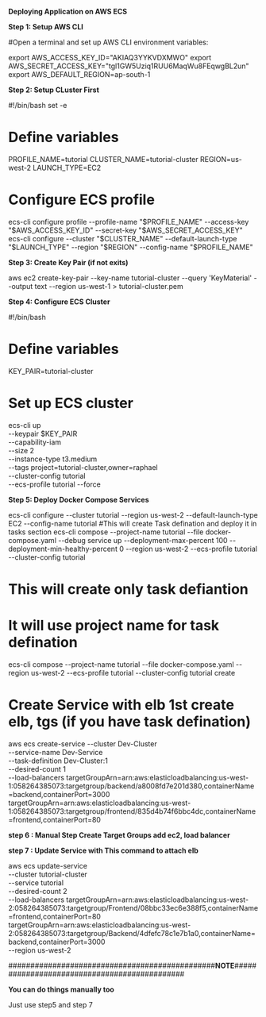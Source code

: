 **Deploying Application on AWS ECS**

**Step 1: Setup AWS CLI**

#Open a terminal and set up AWS CLI environment variables:

export AWS_ACCESS_KEY_ID="AKIAQ3YYKVDXMWO"
export AWS_SECRET_ACCESS_KEY="tgl1GW5Uziq1RUU6MaqWu8FEqwgBL2un"
export AWS_DEFAULT_REGION=ap-south-1

**Step 2: Setup CLuster First**

#!/bin/bash
set -e

# Define variables
PROFILE_NAME=tutorial
CLUSTER_NAME=tutorial-cluster
REGION=us-west-2
LAUNCH_TYPE=EC2

# Configure ECS profile
ecs-cli configure profile --profile-name "$PROFILE_NAME" --access-key "$AWS_ACCESS_KEY_ID" --secret-key "$AWS_SECRET_ACCESS_KEY"
ecs-cli configure --cluster "$CLUSTER_NAME" --default-launch-type "$LAUNCH_TYPE" --region "$REGION" --config-name "$PROFILE_NAME"

**Step 3: Create Key Pair (if not exits)**

aws ec2 create-key-pair --key-name tutorial-cluster --query 'KeyMaterial' --output text --region us-west-1 > tutorial-cluster.pem

**Step 4: Configure ECS Cluster**

#!/bin/bash

# Define variables
KEY_PAIR=tutorial-cluster

# Set up ECS cluster
ecs-cli up \
  --keypair $KEY_PAIR  \
  --capability-iam \
  --size 2 \
  --instance-type t3.medium \
  --tags project=tutorial-cluster,owner=raphael \
  --cluster-config tutorial \
  --ecs-profile tutorial --force


**Step 5: Deploy Docker Compose Services**

ecs-cli configure --cluster tutorial --region us-west-2 --default-launch-type EC2 --config-name tutorial
#This will create Task defination and deploy it in tasks section
ecs-cli compose --project-name tutorial --file docker-compose.yaml --debug service up --deployment-max-percent 100 --deployment-min-healthy-percent 0 --region us-west-2 --ecs-profile tutorial --cluster-config tutorial

# This will create only task defiantion
# It will use project name for task defination

ecs-cli compose --project-name tutorial --file docker-compose.yaml --region us-west-2 --ecs-profile tutorial --cluster-config tutorial create


# Create Service with elb 1st create elb, tgs (if you have task defination)

aws ecs create-service --cluster Dev-Cluster \
                      --service-name Dev-Service \
                      --task-definition Dev-Cluster:1 \
                      --desired-count 1 \
                      --load-balancers targetGroupArn=arn:aws:elasticloadbalancing:us-west-1:058264385073:targetgroup/backend/a8008fd7e201d380,containerName=backend,containerPort=3000 targetGroupArn=arn:aws:elasticloadbalancing:us-west-1:058264385073:targetgroup/frontend/835d4b74f6bbc4dc,containerName=frontend,containerPort=80


**step 6 : Manual Step Create Target Groups add ec2, load balancer**

**step 7 : Update Service with This command to attach elb**

aws ecs update-service \
    --cluster tutorial-cluster \
    --service tutorial \
    --desired-count 2 \
    --load-balancers targetGroupArn=arn:aws:elasticloadbalancing:us-west-2:058264385073:targetgroup/Frontend/08bbc33ec6e388f5,containerName=frontend,containerPort=80 targetGroupArn=arn:aws:elasticloadbalancing:us-west-2:058264385073:targetgroup/Backend/4dfefc78c1e7b1a0,containerName=backend,containerPort=3000 \
    --region us-west-2



###############################################**NOTE**#############################################

**You can do things manually too**

Just use step5 and step 7 






